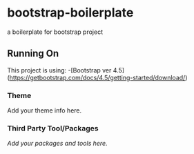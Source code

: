 # bootstrap-boilerplate

a boilerplate for bootstrap project

## Running On

This project is using: -[Bootstrap ver 4.5] (https://getbootstrap.com/docs/4.5/getting-started/download/)

### Theme

Add your theme info here.

### Third Party Tool/Packages

_Add your packages and tools here._

[^1]: Updated README.md
